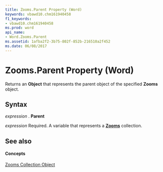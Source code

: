 ```yaml
---
title: Zooms.Parent Property (Word)
keywords: vbawd10.chm161940458
f1_keywords:
- vbawd10.chm161940458
ms.prod: word
api_name:
- Word.Zooms.Parent
ms.assetid: 1afba2f2-3b75-802f-852b-216510a2f452
ms.date: 06/08/2017
---
```



# Zooms.Parent Property (Word)

Returns an  **Object** that represents the parent object of the specified **Zooms** object.


## Syntax

 _expression_ . **Parent**

 _expression_ Required. A variable that represents a **[Zooms](zooms-object-word.md)** collection.


## See also


#### Concepts


[Zooms Collection Object](zooms-object-word.md)

